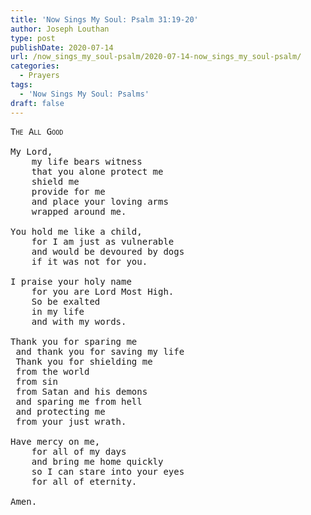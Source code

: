 ```yaml
---
title: 'Now Sings My Soul: Psalm 31:19-20'
author: Joseph Louthan
type: post
publishDate: 2020-07-14
url: /now_sings_my_soul-psalm/2020-07-14-now_sings_my_soul-psalm/
categories:
  - Prayers
tags:
  - 'Now Sings My Soul: Psalms'
draft: false
---
```

<pre>
<div style="font-variant: small-caps;">The All Good</div>
My Lord,
	my life bears witness
	that you alone protect me
	shield me
	provide for me
	and place your loving arms
	wrapped around me.

You hold me like a child,
	for I am just as vulnerable
	and would be devoured by dogs
	if it was not for you.
	
I praise your holy name
	for you are Lord Most High.
	So be exalted
	in my life
	and with my words.
	
Thank you for sparing me
 and thank you for saving my life
 Thank you for shielding me
 from the world
 from sin
 from Satan and his demons
 and sparing me from hell
 and protecting me
 from your just wrath.

Have mercy on me,
	for all of my days
	and bring me home quickly
	so I can stare into your eyes
	for all of eternity.
	
Amen.
</pre>